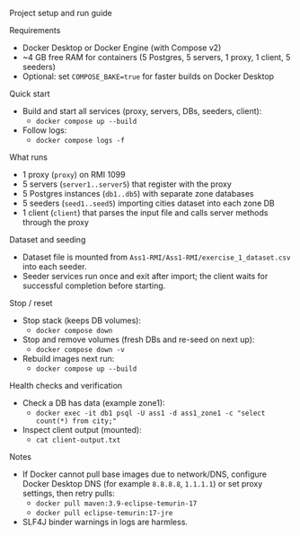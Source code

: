 Project setup and run guide

Requirements
- Docker Desktop or Docker Engine (with Compose v2)
- ~4 GB free RAM for containers (5 Postgres, 5 servers, 1 proxy, 1 client, 5 seeders)
- Optional: set `COMPOSE_BAKE=true` for faster builds on Docker Desktop

Quick start
- Build and start all services (proxy, servers, DBs, seeders, client):
  - `docker compose up --build`
- Follow logs:
  - `docker compose logs -f`

What runs
- 1 proxy (`proxy`) on RMI 1099
- 5 servers (`server1..server5`) that register with the proxy
- 5 Postgres instances (`db1..db5`) with separate zone databases
- 5 seeders (`seed1..seed5`) importing cities dataset into each zone DB
- 1 client (`client`) that parses the input file and calls server methods through the proxy

Dataset and seeding
- Dataset file is mounted from `Ass1-RMI/Ass1-RMI/exercise_1_dataset.csv` into each seeder.
- Seeder services run once and exit after import; the client waits for successful completion before starting.

Stop / reset
- Stop stack (keeps DB volumes):
  - `docker compose down`
- Stop and remove volumes (fresh DBs and re-seed on next up):
  - `docker compose down -v`
- Rebuild images next run:
  - `docker compose up --build`

Health checks and verification
- Check a DB has data (example zone1):
  - `docker exec -it db1 psql -U ass1 -d ass1_zone1 -c "select count(*) from city;"`
- Inspect client output (mounted):
  - `cat client-output.txt`

Notes
- If Docker cannot pull base images due to network/DNS, configure Docker Desktop DNS (for example `8.8.8.8`, `1.1.1.1`) or set proxy settings, then retry pulls:
  - `docker pull maven:3.9-eclipse-temurin-17`
  - `docker pull eclipse-temurin:17-jre`
- SLF4J binder warnings in logs are harmless.
